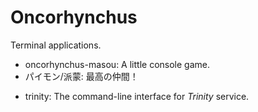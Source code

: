 # Oncorhynchus
Terminal applications.
- oncorhynchus-masou: A little console game.
- パイモン/派蒙: 最高の仲間！
* trinity: The command-line interface for *Trinity* service.
